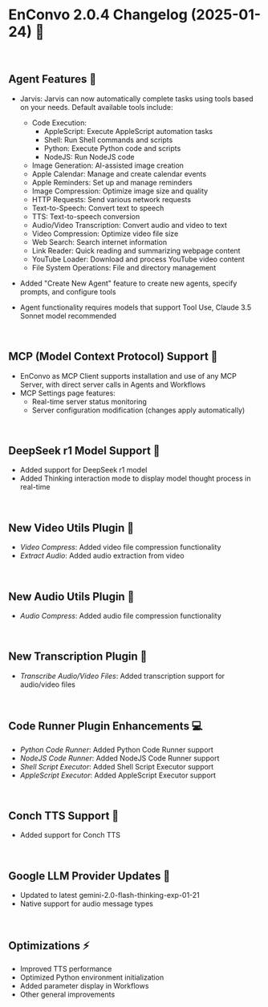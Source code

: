 # EnConvo 2.0.4 Changelog (2025-01-24) 🚀

<br/>

## Agent Features 🤖

- Jarvis: Jarvis can now automatically complete tasks using tools based on your needs. Default available tools include:

  - Code Execution:
    - AppleScript: Execute AppleScript automation tasks
    - Shell: Run Shell commands and scripts  
    - Python: Execute Python code and scripts
    - NodeJS: Run NodeJS code
  - Image Generation: AI-assisted image creation
  - Apple Calendar: Manage and create calendar events
  - Apple Reminders: Set up and manage reminders
  - Image Compression: Optimize image size and quality
  - HTTP Requests: Send various network requests
  - Text-to-Speech: Convert text to speech
  - TTS: Text-to-speech conversion
  - Audio/Video Transcription: Convert audio and video to text
  - Video Compression: Optimize video file size
  - Web Search: Search internet information
  - Link Reader: Quick reading and summarizing webpage content
  - YouTube Loader: Download and process YouTube video content
  - File System Operations: File and directory management

- Added "Create New Agent" feature to create new agents, specify prompts, and configure tools
- Agent functionality requires models that support Tool Use, Claude 3.5 Sonnet model recommended

<br/>

## MCP (Model Context Protocol) Support 🔌

- EnConvo as MCP Client supports installation and use of any MCP Server, with direct server calls in Agents and Workflows
- MCP Settings page features:
  - Real-time server status monitoring
  - Server configuration modification (changes apply automatically)

<br/>

## DeepSeek r1 Model Support 🧠

- Added support for DeepSeek r1 model
- Added Thinking interaction mode to display model thought process in real-time

<br/>

## New Video Utils Plugin 🎥

- *Video Compress*: Added video file compression functionality
- *Extract Audio*: Added audio extraction from video

<br/>

## New Audio Utils Plugin 🎵

- *Audio Compress*: Added audio file compression functionality

<br/>

## New Transcription Plugin 📝

- *Transcribe Audio/Video Files*: Added transcription support for audio/video files

<br/>

## Code Runner Plugin Enhancements 💻

- *Python Code Runner*: Added Python Code Runner support
- *NodeJS Code Runner*: Added NodeJS Code Runner support
- *Shell Script Executor*: Added Shell Script Executor support
- *AppleScript Executor*: Added AppleScript Executor support

<br/>

## Conch TTS Support 🐚

- Added support for Conch TTS

<br/>

## Google LLM Provider Updates 🔄

- Updated to latest gemini-2.0-flash-thinking-exp-01-21
- Native support for audio message types

<br/>

## Optimizations ⚡

- Improved TTS performance
- Optimized Python environment initialization
- Added parameter display in Workflows
- Other general improvements
